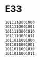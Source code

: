 # E33 #

    1011110001000
    1011110001001
    1011110001010
    1011110001011
    1011011001000
    1011011001001
    1011011001010
    1011011001011
